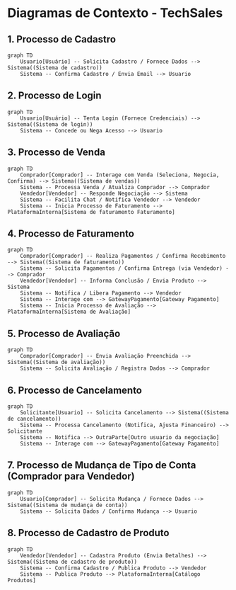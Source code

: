 # Diagramas de Contexto - TechSales

## 1. Processo de Cadastro

```mermaid
graph TD
    Usuario[Usuário] -- Solicita Cadastro / Fornece Dados --> Sistema((Sistema de cadastro))
    Sistema -- Confirma Cadastro / Envia Email --> Usuario
```

## 2. Processo de Login

```mermaid
graph TD
    Usuario[Usuário] -- Tenta Login (Fornece Credenciais) --> Sistema((Sistema de login))
    Sistema -- Concede ou Nega Acesso --> Usuario
```

## 3. Processo de Venda

```mermaid
graph TD
    Comprador[Comprador] -- Interage com Venda (Seleciona, Negocia, Confirma) --> Sistema((Sistema de vendas))
    Sistema -- Processa Venda / Atualiza Comprador --> Comprador
    Vendedor[Vendedor] -- Responde Negociação --> Sistema
    Sistema -- Facilita Chat / Notifica Vendedor --> Vendedor
    Sistema -- Inicia Processo de Faturamento --> PlataformaInterna[Sistema de faturamento Faturamento]
```

## 4. Processo de Faturamento

```mermaid
graph TD
    Comprador[Comprador] -- Realiza Pagamentos / Confirma Recebimento --> Sistema((Sistema de faturamento))
    Sistema -- Solicita Pagamentos / Confirma Entrega (via Vendedor) --> Comprador
    Vendedor[Vendedor] -- Informa Conclusão / Envia Produto --> Sistema
    Sistema -- Notifica / Libera Pagamento --> Vendedor
    Sistema -- Interage com --> GatewayPagamento[Gateway Pagamento]
    Sistema -- Inicia Processo de Avaliação --> PlataformaInterna[Sistema de Avaliação]
```

## 5. Processo de Avaliação

```mermaid
graph TD
    Comprador[Comprador] -- Envia Avaliação Preenchida --> Sistema((Sistema de avaliação))
    Sistema -- Solicita Avaliação / Registra Dados --> Comprador
```

## 6. Processo de Cancelamento

```mermaid
graph TD
    Solicitante[Usuario] -- Solicita Cancelamento --> Sistema((Sistema de cancelamento))
    Sistema -- Processa Cancelamento (Notifica, Ajusta Financeiro) --> Solicitante
    Sistema -- Notifica --> OutraParte[Outro usuario da negociação]
    Sistema -- Interage com --> GatewayPagamento[Gateway Pagamento]
```

## 7. Processo de Mudança de Tipo de Conta (Comprador para Vendedor)

```mermaid
graph TD
    Usuario[Comprador] -- Solicita Mudança / Fornece Dados --> Sistema((Sistema de mudança de conta))
    Sistema -- Solicita Dados / Confirma Mudança --> Usuario
```

## 8. Processo de Cadastro de Produto

```mermaid
graph TD
    Vendedor[Vendedor] -- Cadastra Produto (Envia Detalhes) --> Sistema((Sistema de cadastro de produto))
    Sistema -- Confirma Cadastro / Publica Produto --> Vendedor
    Sistema -- Publica Produto --> PlataformaInterna[Catálogo Produtos]
```
